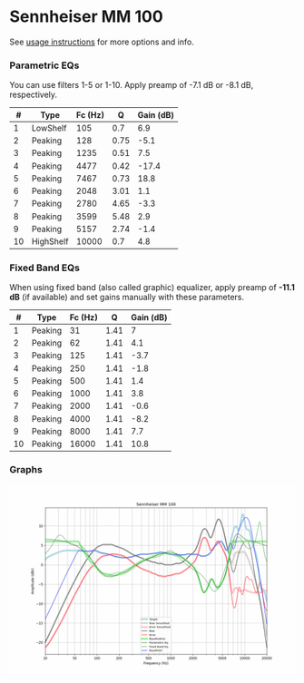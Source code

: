 # Sennheiser MM 100
See [usage instructions](https://github.com/jaakkopasanen/AutoEq#usage) for more options and info.

### Parametric EQs
You can use filters 1-5 or 1-10. Apply preamp of -7.1 dB or -8.1 dB, respectively.

|   # | Type      |   Fc (Hz) |    Q |   Gain (dB) |
|-----|-----------|-----------|------|-------------|
|   1 | LowShelf  |       105 | 0.7  |         6.9 |
|   2 | Peaking   |       128 | 0.75 |        -5.1 |
|   3 | Peaking   |      1235 | 0.51 |         7.5 |
|   4 | Peaking   |      4477 | 0.42 |       -17.4 |
|   5 | Peaking   |      7467 | 0.73 |        18.8 |
|   6 | Peaking   |      2048 | 3.01 |         1.1 |
|   7 | Peaking   |      2780 | 4.65 |        -3.3 |
|   8 | Peaking   |      3599 | 5.48 |         2.9 |
|   9 | Peaking   |      5157 | 2.74 |        -1.4 |
|  10 | HighShelf |     10000 | 0.7  |         4.8 |

### Fixed Band EQs
When using fixed band (also called graphic) equalizer, apply preamp of **-11.1 dB** (if available) and set gains manually with these parameters.

|   # | Type    |   Fc (Hz) |    Q |   Gain (dB) |
|-----|---------|-----------|------|-------------|
|   1 | Peaking |        31 | 1.41 |         7   |
|   2 | Peaking |        62 | 1.41 |         4.1 |
|   3 | Peaking |       125 | 1.41 |        -3.7 |
|   4 | Peaking |       250 | 1.41 |        -1.8 |
|   5 | Peaking |       500 | 1.41 |         1.4 |
|   6 | Peaking |      1000 | 1.41 |         3.8 |
|   7 | Peaking |      2000 | 1.41 |        -0.6 |
|   8 | Peaking |      4000 | 1.41 |        -8.2 |
|   9 | Peaking |      8000 | 1.41 |         7.7 |
|  10 | Peaking |     16000 | 1.41 |        10.8 |

### Graphs
![](./Sennheiser%20MM%20100.png)
